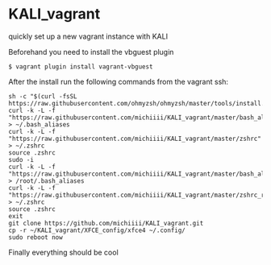 # KALI_vagrant
quickly set up a new vagrant instance with KALI


Beforehand you need to install the vbguest plugin
```
$ vagrant plugin install vagrant-vbguest
```

After the install run the following commands from the vagrant ssh:
```
sh -c "$(curl -fsSL https://raw.githubusercontent.com/ohmyzsh/ohmyzsh/master/tools/install.sh)"
curl -k -L -f "https://raw.githubusercontent.com/michiiii/KALI_vagrant/master/bash_aliases" > ~/.bash_aliases
curl -k -L -f "https://raw.githubusercontent.com/michiiii/KALI_vagrant/master/zshrc" > ~/.zshrc
source .zshrc
sudo -i
curl -k -L -f "https://raw.githubusercontent.com/michiiii/KALI_vagrant/master/bash_aliases" > /root/.bash_aliases
curl -k -L -f "https://raw.githubusercontent.com/michiiii/KALI_vagrant/master/zshrc_root" > ~/.zshrc
source .zshrc
exit
git clone https://github.com/michiiii/KALI_vagrant.git
cp -r ~/KALI_vagrant/XFCE_config/xfce4 ~/.config/
sudo reboot now
```
Finally everything should be cool
